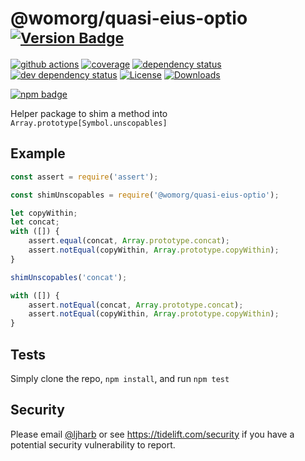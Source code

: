 # @womorg/quasi-eius-optio <sup>[![Version Badge][npm-version-svg]][package-url]</sup>

[![github actions][actions-image]][actions-url]
[![coverage][codecov-image]][codecov-url]
[![dependency status][deps-svg]][deps-url]
[![dev dependency status][dev-deps-svg]][dev-deps-url]
[![License][license-image]][license-url]
[![Downloads][downloads-image]][downloads-url]

[![npm badge][npm-badge-png]][package-url]

Helper package to shim a method into `Array.prototype[Symbol.unscopables]`

## Example

```js
const assert = require('assert');

const shimUnscopables = require('@womorg/quasi-eius-optio');

let copyWithin;
let concat;
with ([]) {
    assert.equal(concat, Array.prototype.concat);
    assert.notEqual(copyWithin, Array.prototype.copyWithin);
}

shimUnscopables('concat');

with ([]) {
    assert.notEqual(concat, Array.prototype.concat);
    assert.notEqual(copyWithin, Array.prototype.copyWithin);
}
```

## Tests
Simply clone the repo, `npm install`, and run `npm test`

## Security

Please email [@ljharb](https://github.com/ljharb) or see https://tidelift.com/security if you have a potential security vulnerability to report.

[package-url]: https://npmjs.org/package/@womorg/quasi-eius-optio
[npm-version-svg]: https://versionbadg.es/ljharb/@womorg/quasi-eius-optio.svg
[deps-svg]: https://david-dm.org/ljharb/@womorg/quasi-eius-optio.svg
[deps-url]: https://david-dm.org/ljharb/@womorg/quasi-eius-optio
[dev-deps-svg]: https://david-dm.org/ljharb/@womorg/quasi-eius-optio/dev-status.svg
[dev-deps-url]: https://david-dm.org/ljharb/@womorg/quasi-eius-optio#info=devDependencies
[npm-badge-png]: https://nodei.co/npm/@womorg/quasi-eius-optio.png?downloads=true&stars=true
[license-image]: https://img.shields.io/npm/l/@womorg/quasi-eius-optio.svg
[license-url]: LICENSE
[downloads-image]: https://img.shields.io/npm/dm/@womorg/quasi-eius-optio.svg
[downloads-url]: https://npm-stat.com/charts.html?package=@womorg/quasi-eius-optio
[codecov-image]: https://codecov.io/gh/ljharb/@womorg/quasi-eius-optio/branch/main/graphs/badge.svg
[codecov-url]: https://app.codecov.io/gh/ljharb/@womorg/quasi-eius-optio/
[actions-image]: https://img.shields.io/endpoint?url=https://github-actions-badge-u3jn4tfpocch.runkit.sh/ljharb/@womorg/quasi-eius-optio
[actions-url]: https://github.com/womorg/quasi-eius-optio/actions
